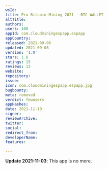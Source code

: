 ```yaml
---
wsId: 
title: Pro Bitcoin Mining 2021 - BTC WALLET
altTitle: 
authors: 
users: 100
appId: com.cloudminingespapp.espapp
appCountry: 
released: 2021-09-08
updated: 2021-09-08
version: '1.0'
stars: 1.6
ratings: 15
reviews: 13
website: 
repository: 
issue: 
icon: com.cloudminingespapp.espapp.jpg
bugbounty: 
meta: removed
verdict: fewusers
appHashes: 
date: 2021-11-10
signer: 
reviewArchive: 
twitter: 
social: 
redirect_from: 
developerName: 
features: 

---
```


**Update 2021-11-03**: This app is no more.
